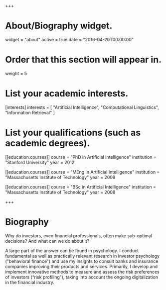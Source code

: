 +++
# About/Biography widget.
widget = "about"
active = true
date = "2016-04-20T00:00:00"

# Order that this section will appear in.
weight = 5

# List your academic interests.
[interests]
  interests = [
    "Artificial Intelligence",
    "Computational Linguistics",
    "Information Retrieval"
  ]

# List your qualifications (such as academic degrees).
[[education.courses]]
  course = "PhD in Artificial Intelligence"
  institution = "Stanford University"
  year = 2012

[[education.courses]]
  course = "MEng in Artificial Intelligence"
  institution = "Massachusetts Institute of Technology"
  year = 2009

[[education.courses]]
  course = "BSc in Artificial Intelligence"
  institution = "Massachusetts Institute of Technology"
  year = 2008
 
+++

# Biography

Why do investors, even financial professionals, often make sub-optimal decisions? And what can we do about it?

A large part of the answer can be found in psychology. I conduct fundamental as well as practically relevant research in investor psychology ("behavioral finance") and use my insights to consult banks and insurance companies improving their products and services. Primarily, I develop and implement innovative methods to measure and assess the risk preferences of investors (“risk profiling”), taking into account the ongoing digitalization in the financial industry.
